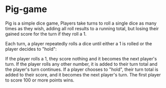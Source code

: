 # Pig-game

Pig is a simple dice game, Players take turns to roll a single dice as many times as they wish, adding all roll results to a running total, but losing their gained score for the turn if they roll a 1.

Each turn, a player repeatedly rolls a dice until either a 1 is rolled or the player decides to "hold":

If the player rolls a 1, they score nothing and it becomes the next player's turn. If the player rolls any other number, it is added to their turn total and the player's turn continues. If a player chooses to "hold", their turn total is added to their score, and it becomes the next player's turn. The first player to score 100 or more points wins.
